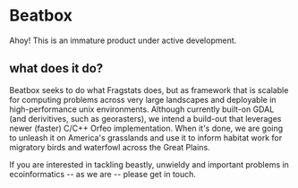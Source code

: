 # Beatbox
Ahoy! This is an immature product under active development.  

## what does it do?
Beatbox seeks to do what Fragstats does, but as framework that is scalable for computing problems across very large landscapes and deployable in high-performance unix environments. Although currently built-on GDAL (and derivitives, such as georasters), we intend a build-out that leverages newer (faster) C/C++ Orfeo implementation. When it's done, we are going to unleash it on America's grasslands and use it to inform habitat work for migratory birds and waterfowl across the Great Plains.

If you are interested in tackling beastly, unwieldy and important problems in ecoinformatics -- as we are -- please get in touch.

